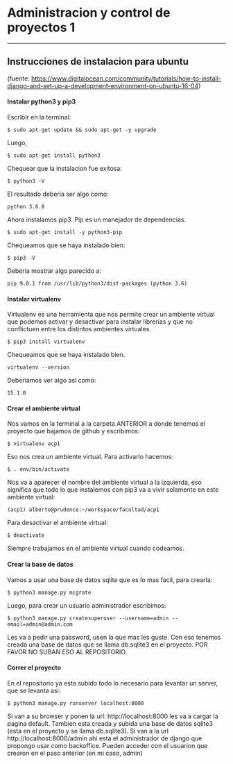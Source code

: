 # Administracion y control de proyectos 1
****************************************

## Instrucciones de instalacion para ubuntu
(fuente: https://www.digitalocean.com/community/tutorials/how-to-install-django-and-set-up-a-development-environment-on-ubuntu-16-04)

#### Instalar python3 y pip3

Escribir en la terminal:

```
$ sudo apt-get update && sudo apt-get -y upgrade
```

Luego,

```
$ sudo apt-get install python3
```

Chequear que la instalacion fue exitosa:

```
$ python3 -V
```

El resultado deberia ser algo como: 

```
python 3.6.8
```

Ahora instalamos pip3. Pip es un manejador de dependencias.

```
$ sudo apt-get install -y python3-pip
```

Chequeamos que se haya instalado bien:

```
$ pip3 -V
```

Deberia mostrar algo parecido a:

```
pip 9.0.1 from /usr/lib/python3/dist-packages (python 3.6)
```

#### Instalar virtualenv

Virtualenv es una herramienta que nos permite crear un ambiente 
virtual que podemos activar y desactivar para instalar librerias
y que no conflictuen entre los distintos ambientes virtuales.

```
$ pip3 install virtualenv
```

Chequeamos que se haya instalado bien.

```
virtualenv --version
```
Deberiamos ver algo asi como:
```
15.1.0
```

#### Crear el ambiente virtual
Nos vamos en la terminal a la carpeta ANTERIOR a donde tenemos el proyecto que bajamos 
de github y escribimos:

```
$ virtualenv acp1
```

Eso nos crea un ambiente virtual. Para activarlo hacemos:

```
$ . env/bin/activate
```
Nos va a aparecer el nombre del ambiente virtual a la izquierda, eso significa que todo lo que
instalemos con pip3 va a vivir solamente en este ambiente virtual:
```
(acp1) alberto@prudence:~/workspace/facultad/acp1
```
Para desactivar el ambiente virtual:

```
$ deactivate
```
Siempre trabajamos en el ambiente virtual cuando codeamos.

#### Crear la base de datos

Vamos a usar una base de datos sqlite que es lo mas facil, para crearla:

```
$ python3 manage.py migrate
```

Luego, para crear un usuario administrador escribimos:

```
$ python3 manage.py createsuperuser --username=admin --email=admin@admin.com 
```

Les va a pedir una password, usen la que mas les guste. Con eso tenemos creada una 
base de datos que se llama db.sqlite3 en el proyecto. POR FAVOR NO SUBAN ESO AL REPOSITORIO.

#### Correr el proyecto

En el repositorio ya esta subido todo lo necesario para levantar un server, que se levanta
asi:
 
```
$ python3 manage.py runserver localhost:8000
```

Si van a su browser y ponen la url: http://localhost:8000 les va a cargar la pagina default.
Tambien esta creada y subida una base de datos sqlite3 (esta en el proyecto y se llama db.sqlite3).
Si van a la url http://localhost:8000/admin ahi esta el administrador de django 
que propongo usar como backoffice. Pueden acceder con el usuarion que crearon en el paso 
anterior (en mi caso, admin)



